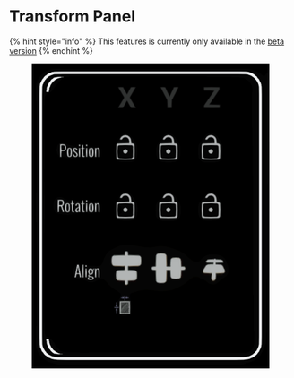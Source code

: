 # Transform Panel



{% hint style="info" %}
This features is currently only available in the [beta version](../../../alternate-and-experimental-builds/open-brush-beta-docs.md)
{% endhint %}

<figure><img src="../../../.gitbook/assets/image (36).png" alt=""><figcaption></figcaption></figure>
